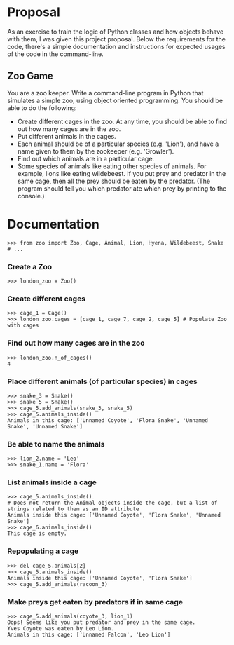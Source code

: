 # Proposal

As an exercise to train the logic of Python classes and how objects behave with them, I was given this project proposal. Below the requirements for the code, there's a simple documentation and instructions for expected usages of the code in the command-line. 

## Zoo Game

You are a zoo keeper.  Write a command-line program in Python that simulates a simple zoo, using object oriented programming.  You should be able to do the following: 

* Create different cages in the zoo.  At any time, you should be able to find out how many cages are in the zoo.
* Put different animals in the cages. 
* Each animal should be of a particular species (e.g. 'Lion'), and have a name given to them by the zookeeper (e.g. 'Growler').
* Find out which animals are in a particular cage.
* Some species of animals like eating other species of animals.  For example, lions like eating wildebeest.  If you put prey and predator in the same cage, then all the prey should be eaten by the predator.  (The program should tell you which predator ate which prey by printing to the console.)



# Documentation
```
>>> from zoo import Zoo, Cage, Animal, Lion, Hyena, Wildebeest, Snake # ...
```

### Create a Zoo
```
>>> london_zoo = Zoo()
```

### Create different cages
```
>>> cage_1 = Cage() 
>>> london_zoo.cages = [cage_1, cage_7, cage_2, cage_5] # Populate Zoo with cages
```

### Find out how many cages are in the zoo
```
>>> london_zoo.n_of_cages()
4
```

### Place different animals (of particular species) in cages
```
>>> snake_3 = Snake()
>>> snake_5 = Snake()
>>> cage_5.add_animals(snake_3, snake_5)
>>> cage_5.animals_inside()
Animals in this cage: ['Unnamed Coyote', 'Flora Snake', 'Unnamed Snake', 'Unnamed Snake']
```

### Be able to name the animals 
```
>>> lion_2.name = 'Leo'
>>> snake_1.name = 'Flora'
```

### List animals inside a cage
```
>>> cage_5.animals_inside()
# Does not return the Animal objects inside the cage, but a list of strings related to them as an ID attribute
Animals inside this cage: ['Unnamed Coyote', 'Flora Snake', 'Unnamed Snake'] 
>>> cage_6.animals_inside()
This cage is empty.
```

### Repopulating a cage
```
>>> del cage_5.animals[2]
>>> cage_5.animals_inside()
Animals inside this cage: ['Unnamed Coyote', 'Flora Snake']
>>> cage_5.add_animals(racoon_3)

```

### Make preys get eaten by predators if in same cage
```
>>> cage_5.add_animals(coyote_3, lion_1)
Oops! Seems like you put predator and prey in the same cage.
Yves Coyote was eaten by Leo Lion.
Animals in this cage: ['Unnamed Falcon', 'Leo Lion']
```
